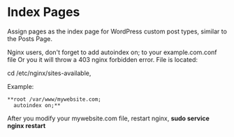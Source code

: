 # Index Pages
Assign pages as the index page for WordPress custom post types, similar to the Posts Page.

Nginx users, don't forget to add autoindex on; to your example.com.conf file Or you it will throw a 403 nginx forbidden error. 
File is located:

cd /etc/nginx/sites-available,

Example:
```
**root /var/www/mywebsite.com;
  autoindex on;**
```

After you modify your mywebsite.com file, restart nginx,
**sudo service nginx restart**
